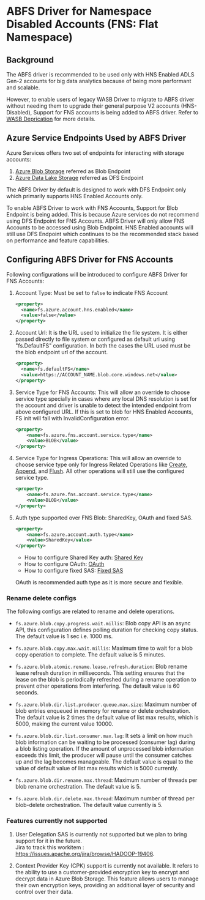 <!---
  Licensed under the Apache License, Version 2.0 (the "License");
  you may not use this file except in compliance with the License.
  You may obtain a copy of the License at

   http://www.apache.org/licenses/LICENSE-2.0

  Unless required by applicable law or agreed to in writing, software
  distributed under the License is distributed on an "AS IS" BASIS,
  WITHOUT WARRANTIES OR CONDITIONS OF ANY KIND, either express or implied.
  See the License for the specific language governing permissions and
  limitations under the License. See accompanying LICENSE file.
-->

# ABFS Driver for Namespace Disabled Accounts (FNS: Flat Namespace)

## Background
The ABFS driver is recommended to be used only with HNS Enabled ADLS Gen-2 accounts
for big data analytics because of being more performant and scalable.

However, to enable users of legacy WASB Driver to migrate to ABFS driver without
needing them to upgrade their general purpose V2 accounts (HNS-Disabled), Support
for FNS accounts is being added to ABFS driver.
Refer to [WASB Deprication](./wasb.html) for more details.

## Azure Service Endpoints Used by ABFS Driver
Azure Services offers two set of endpoints for interacting with storage accounts:
1. [Azure Blob Storage](./blobEndpoint.md) referred as Blob Endpoint
2. [Azure Data Lake Storage](https://learn.microsoft.com/en-us/rest/api/storageservices/datalakestoragegen2/operation-groups) referred as DFS Endpoint

The ABFS Driver by default is designed to work with DFS Endpoint only which primarily
supports HNS Enabled Accounts only.

To enable ABFS Driver to work with FNS Accounts, Support for Blob Endpoint is being added.
This is because Azure services do not recommend using DFS Endpoint for FNS Accounts.
ABFS Driver will only allow FNS Accounts to be accessed using Blob Endpoint.
HNS Enabled accounts will still use DFS Endpoint which continues to be the
recommended stack based on performance and feature capabilities.

## Configuring ABFS Driver for FNS Accounts
Following configurations will be introduced to configure ABFS Driver for FNS Accounts:
1. Account Type: Must be set to `false` to indicate FNS Account
    ```xml
    <property>
      <name>fs.azure.account.hns.enabled</name>
      <value>false</value>
    </property>
    ```

2. Account Url: It is the URL used to initialize the file system. It is either passed
directly to file system or configured as default uri using "fs.DefaultFS" configuration.
In both the cases the URL used must be the blob endpoint url of the account.
    ```xml
    <property>
      <name>fs.defaultFS</name>
      <value>https://ACCOUNT_NAME.blob.core.windows.net</value>
    </property>
    ```
3. Service Type for FNS Accounts: This will allow an override to choose service
type specially in cases where any local DNS resolution is set for the account and driver is
unable to detect the intended endpoint from above configured URL. If this is set
to blob for HNS Enabled Accounts, FS init will fail with InvalidConfiguration error.
    ```xml
   <property>
        <name>fs.azure.fns.account.service.type</name>
        <value>BLOB</value>
    </property>
    ```

4. Service Type for Ingress Operations: This will allow an override to choose service
type only for Ingress Related Operations like [Create](./blobEndpoint.html#put-blob),
[Append](./blobEndpoint.html#put-block),
and [Flush](./blobEndpoint.html#put-block-list). All other operations will still use the
configured service type.
    ```xml
   <property>
        <name>fs.azure.fns.account.service.type</name>
        <value>BLOB</value>
    </property>
    ```

5. Auth type supported over FNS Blob: SharedKey, OAuth and fixed SAS.
    ```xml
   <property>
        <name>fs.azure.account.auth.type</name>
        <value>SharedKey</value>
    </property>
    ``` 
    - How to configure Shared Key
      auth: [Shared Key](./abfs.md#a-nameshared-key-autha-default-shared-key)
    - How to configure
      OAuth: [OAuth](./abfs.md#a-nameoauth-client-credentialsa-oauth-20-client-credentials)
    - How to configure fixed
      SAS: [Fixed SAS](./abfs.md#using-accountservice-sas-with-abfs)

   OAuth is recommended auth type as it is more secure and flexible.

### <a name="renamedeleteoptions"></a> Rename delete configs

The following configs are related to rename and delete operations.

- `fs.azure.blob.copy.progress.wait.millis`: Blob copy API is an async API, this
  configuration defines polling duration for checking copy status. The default
  value is 1 sec i.e. 1000 ms.

- `fs.azure.blob.copy.max.wait.millis`: Maximum time to wait for a blob copy
  operation to complete. The default value is 5 minutes.

- `fs.azure.blob.atomic.rename.lease.refresh.duration`: Blob rename lease
  refresh
  duration in milliseconds. This setting ensures that the lease on the blob is
  periodically refreshed during a rename operation to prevent other operations
  from interfering.
  The default value is 60 seconds.

- `fs.azure.blob.dir.list.producer.queue.max.size`: Maximum number of blob
  entries
  enqueued in memory for rename or delete orchestration. The default value is 2
  times the default value of list max results, which is 5000, making the current
  value 10000.

- `fs.azure.blob.dir.list.consumer.max.lag`: It sets a limit on how much blob
  information can be waiting to be processed (consumer lag) during a blob
  listing
  operation. If the amount of unprocessed blob information exceeds this limit,
  the
  producer will pause until the consumer catches up and the lag becomes
  manageable. The default value is equal to the value of default value of list
  max
  results which is 5000 currently.

- `fs.azure.blob.dir.rename.max.thread`: Maximum number of threads per blob
  rename
  orchestration. The default value is 5.

- `fs.azure.blob.dir.delete.max.thread`: Maximum number of thread per
  blob-delete
  orchestration. The default value currently is 5.

### <a name="unsupported features"></a> Features currently not supported

1. User Delegation SAS is currently not supported but we
   plan to bring support for it in the future.    
   Jira to track this
   workitem : https://issues.apache.org/jira/browse/HADOOP-19406.


2. Context Provider Key (CPK) support is currently not available. It refers to the ability to use a
customer-provided encryption key to encrypt and decrypt data in Azure Blob
Storage. This feature allows users to manage their own encryption keys,
providing an additional layer of security and control over their data.